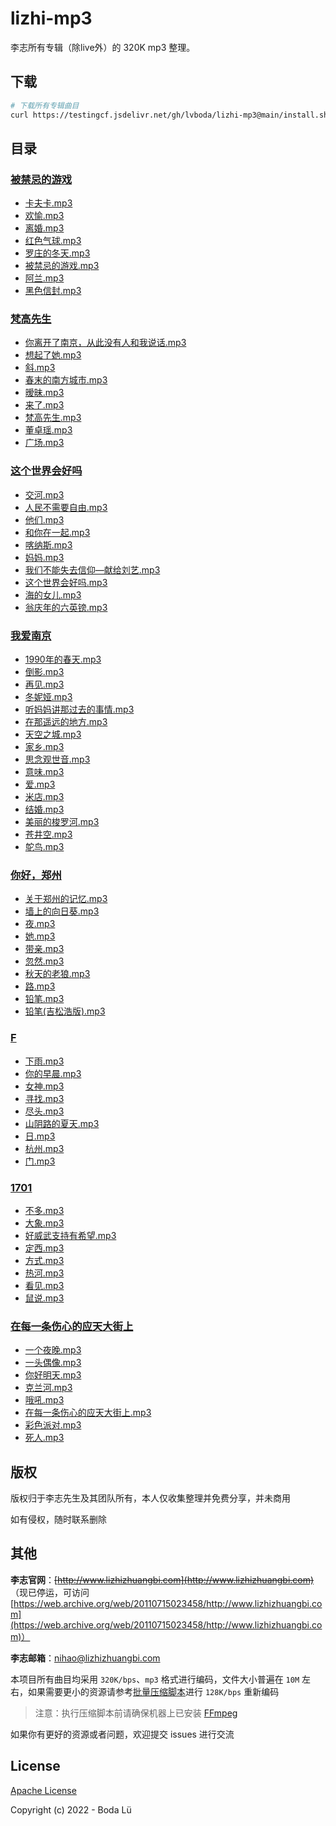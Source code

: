 # lizhi-mp3
李志所有专辑（除live外）的 320K mp3 整理。

## 下载
``` bash
# 下载所有专辑曲目
curl https://testingcf.jsdelivr.net/gh/lvboda/lizhi-mp3@main/install.sh | sh
```

## 目录
### [被禁忌的游戏](./publish/被禁忌的游戏)
- [卡夫卡.mp3](https://github.com/lvboda/lizhi-mp3/raw/main/publish/被禁忌的游戏/卡夫卡.mp3)
- [欢愉.mp3](https://github.com/lvboda/lizhi-mp3/raw/main/publish/被禁忌的游戏/欢愉.mp3)
- [离婚.mp3](https://github.com/lvboda/lizhi-mp3/raw/main/publish/被禁忌的游戏/离婚.mp3)
- [红色气球.mp3](https://github.com/lvboda/lizhi-mp3/raw/main/publish/被禁忌的游戏/红色气球.mp3)
- [罗庄的冬天.mp3](https://github.com/lvboda/lizhi-mp3/raw/main/publish/被禁忌的游戏/罗庄的冬天.mp3)
- [被禁忌的游戏.mp3](https://github.com/lvboda/lizhi-mp3/raw/main/publish/被禁忌的游戏/被禁忌的游戏.mp3)
- [阿兰.mp3](https://github.com/lvboda/lizhi-mp3/raw/main/publish/被禁忌的游戏/阿兰.mp3)
- [黑色信封.mp3](https://github.com/lvboda/lizhi-mp3/raw/main/publish/被禁忌的游戏/黑色信封.mp3)

### [梵高先生](./publish/梵高先生)
- [你离开了南京，从此没有人和我说话.mp3](https://github.com/lvboda/lizhi-mp3/raw/main/publish/梵高先生/你离开了南京，从此没有人和我说话.mp3)
- [想起了她.mp3](https://github.com/lvboda/lizhi-mp3/raw/main/publish/梵高先生/想起了她.mp3)
- [斜.mp3](https://github.com/lvboda/lizhi-mp3/raw/main/publish/梵高先生/斜.mp3)
- [春末的南方城市.mp3](https://github.com/lvboda/lizhi-mp3/raw/main/publish/梵高先生/春末的南方城市.mp3)
- [暧昧.mp3](https://github.com/lvboda/lizhi-mp3/raw/main/publish/梵高先生/暧昧.mp3)
- [来了.mp3](https://github.com/lvboda/lizhi-mp3/raw/main/publish/梵高先生/来了.mp3)
- [梵高先生.mp3](https://github.com/lvboda/lizhi-mp3/raw/main/publish/梵高先生/梵高先生.mp3)
- [董卓瑶.mp3](https://github.com/lvboda/lizhi-mp3/raw/main/publish/梵高先生/董卓瑶.mp3)
- [广场.mp3](https://github.com/lvboda/lizhi-mp3/raw/main/publish/梵高先生/广场.mp3)

### [这个世界会好吗](./publish/这个世界会好吗)
- [交河.mp3](https://github.com/lvboda/lizhi-mp3/raw/main/publish/这个世界会好吗/交河.mp3)
- [人民不需要自由.mp3](https://github.com/lvboda/lizhi-mp3/raw/main/publish/这个世界会好吗/人民不需要自由.mp3)
- [他们.mp3](https://github.com/lvboda/lizhi-mp3/raw/main/publish/这个世界会好吗/他们.mp3)
- [和你在一起.mp3](https://github.com/lvboda/lizhi-mp3/raw/main/publish/这个世界会好吗/和你在一起.mp3)
- [喀纳斯.mp3](https://github.com/lvboda/lizhi-mp3/raw/main/publish/这个世界会好吗/喀纳斯.mp3)
- [妈妈.mp3](https://github.com/lvboda/lizhi-mp3/raw/main/publish/这个世界会好吗/妈妈.mp3)
- [我们不能失去信仰—献给刘艺.mp3](https://github.com/lvboda/lizhi-mp3/raw/main/publish/这个世界会好吗/我们不能失去信仰—献给刘艺.mp3)
- [这个世界会好吗.mp3](https://github.com/lvboda/lizhi-mp3/raw/main/publish/这个世界会好吗/这个世界会好吗.mp3)
- [海的女儿.mp3](https://github.com/lvboda/lizhi-mp3/raw/main/publish/这个世界会好吗/海的女儿.mp3)
- [翁庆年的六英镑.mp3](https://github.com/lvboda/lizhi-mp3/raw/main/publish/这个世界会好吗/翁庆年的六英镑.mp3)

### [我爱南京](./publish/我爱南京)
- [1990年的春天.mp3](https://github.com/lvboda/lizhi-mp3/raw/main/publish/我爱南京/1990年的春天.mp3)
- [倒影.mp3](https://github.com/lvboda/lizhi-mp3/raw/main/publish/我爱南京/倒影.mp3)
- [再见.mp3](https://github.com/lvboda/lizhi-mp3/raw/main/publish/我爱南京/再见.mp3)
- [冬妮娅.mp3](https://github.com/lvboda/lizhi-mp3/raw/main/publish/我爱南京/冬妮娅.mp3)
- [听妈妈讲那过去的事情.mp3](https://github.com/lvboda/lizhi-mp3/raw/main/publish/我爱南京/听妈妈讲那过去的事情.mp3)
- [在那遥远的地方.mp3](https://github.com/lvboda/lizhi-mp3/raw/main/publish/我爱南京/在那遥远的地方.mp3)
- [天空之城.mp3](https://github.com/lvboda/lizhi-mp3/raw/main/publish/我爱南京/天空之城.mp3)
- [家乡.mp3](https://github.com/lvboda/lizhi-mp3/raw/main/publish/我爱南京/家乡.mp3)
- [思念观世音.mp3](https://github.com/lvboda/lizhi-mp3/raw/main/publish/我爱南京/思念观世音.mp3)
- [意味.mp3](https://github.com/lvboda/lizhi-mp3/raw/main/publish/我爱南京/意味.mp3)
- [爱.mp3](https://github.com/lvboda/lizhi-mp3/raw/main/publish/我爱南京/爱.mp3)
- [米店.mp3](https://github.com/lvboda/lizhi-mp3/raw/main/publish/我爱南京/米店.mp3)
- [结婚.mp3](https://github.com/lvboda/lizhi-mp3/raw/main/publish/我爱南京/结婚.mp3)
- [美丽的梭罗河.mp3](https://github.com/lvboda/lizhi-mp3/raw/main/publish/我爱南京/美丽的梭罗河.mp3)
- [苍井空.mp3](https://github.com/lvboda/lizhi-mp3/raw/main/publish/我爱南京/苍井空.mp3)
- [鸵鸟.mp3](https://github.com/lvboda/lizhi-mp3/raw/main/publish/我爱南京/鸵鸟.mp3)

### [你好，郑州](./publish/你好，郑州)
- [关于郑州的记忆.mp3](https://github.com/lvboda/lizhi-mp3/raw/main/publish/你好，郑州/关于郑州的记忆.mp3)
- [墙上的向日葵.mp3](https://github.com/lvboda/lizhi-mp3/raw/main/publish/你好，郑州/墙上的向日葵.mp3)
- [夜.mp3](https://github.com/lvboda/lizhi-mp3/raw/main/publish/你好，郑州/夜.mp3)
- [她.mp3](https://github.com/lvboda/lizhi-mp3/raw/main/publish/你好，郑州/她.mp3)
- [带亲.mp3](https://github.com/lvboda/lizhi-mp3/raw/main/publish/你好，郑州/带亲.mp3)
- [忽然.mp3](https://github.com/lvboda/lizhi-mp3/raw/main/publish/你好，郑州/忽然.mp3)
- [秋天的老狼.mp3](https://github.com/lvboda/lizhi-mp3/raw/main/publish/你好，郑州/秋天的老狼.mp3)
- [路.mp3](https://github.com/lvboda/lizhi-mp3/raw/main/publish/你好，郑州/路.mp3)
- [铅笔.mp3](https://github.com/lvboda/lizhi-mp3/raw/main/publish/你好，郑州/铅笔.mp3)
- [铅笔(吉松浩版).mp3](https://github.com/lvboda/lizhi-mp3/raw/main/publish/你好，郑州/铅笔(吉松浩版).mp3)

### [F](./publish/F)
- [下雨.mp3](https://github.com/lvboda/lizhi-mp3/raw/main/publish/F/下雨.mp3)
- [你的早晨.mp3](https://github.com/lvboda/lizhi-mp3/raw/main/publish/F/你的早晨.mp3)
- [女神.mp3](https://github.com/lvboda/lizhi-mp3/raw/main/publish/F/女神.mp3)
- [寻找.mp3](https://github.com/lvboda/lizhi-mp3/raw/main/publish/F/寻找.mp3)
- [尽头.mp3](https://github.com/lvboda/lizhi-mp3/raw/main/publish/F/尽头.mp3)
- [山阴路的夏天.mp3](https://github.com/lvboda/lizhi-mp3/raw/main/publish/F/山阴路的夏天.mp3)
- [日.mp3](https://github.com/lvboda/lizhi-mp3/raw/main/publish/F/日.mp3)
- [杭州.mp3](https://github.com/lvboda/lizhi-mp3/raw/main/publish/F/杭州.mp3)
- [门.mp3](https://github.com/lvboda/lizhi-mp3/raw/main/publish/F/门.mp3)

### [1701](./publish/1701)
- [不多.mp3](https://github.com/lvboda/lizhi-mp3/raw/main/publish/1701/不多.mp3)
- [大象.mp3](https://github.com/lvboda/lizhi-mp3/raw/main/publish/1701/大象.mp3)
- [好威武支持有希望.mp3](https://github.com/lvboda/lizhi-mp3/raw/main/publish/1701/好威武支持有希望.mp3)
- [定西.mp3](https://github.com/lvboda/lizhi-mp3/raw/main/publish/1701/定西.mp3)
- [方式.mp3](https://github.com/lvboda/lizhi-mp3/raw/main/publish/1701/方式.mp3)
- [热河.mp3](https://github.com/lvboda/lizhi-mp3/raw/main/publish/1701/热河.mp3)
- [看见.mp3](https://github.com/lvboda/lizhi-mp3/raw/main/publish/1701/看见.mp3)
- [鼠说.mp3](https://github.com/lvboda/lizhi-mp3/raw/main/publish/1701/鼠说.mp3)

### [在每一条伤心的应天大街上](./publish/在每一条伤心的应天大街上)
- [一个夜晚.mp3](https://github.com/lvboda/lizhi-mp3/raw/main/publish/在每一条伤心的应天大街上/一个夜晚.mp3)
- [一头偶像.mp3](https://github.com/lvboda/lizhi-mp3/raw/main/publish/在每一条伤心的应天大街上/一头偶像.mp3)
- [你好明天.mp3](https://github.com/lvboda/lizhi-mp3/raw/main/publish/在每一条伤心的应天大街上/你好明天.mp3)
- [克兰河.mp3](https://github.com/lvboda/lizhi-mp3/raw/main/publish/在每一条伤心的应天大街上/克兰河.mp3)
- [哦吼.mp3](https://github.com/lvboda/lizhi-mp3/raw/main/publish/在每一条伤心的应天大街上/哦吼.mp3)
- [在每一条伤心的应天大街上.mp3](https://github.com/lvboda/lizhi-mp3/raw/main/publish/在每一条伤心的应天大街上/在每一条伤心的应天大街上.mp3)
- [彩色派对.mp3](https://github.com/lvboda/lizhi-mp3/raw/main/publish/在每一条伤心的应天大街上/彩色派对.mp3)
- [死人.mp3](https://github.com/lvboda/lizhi-mp3/raw/main/publish/在每一条伤心的应天大街上/死人.mp3)

## 版权
版权归于李志先生及其团队所有，本人仅收集整理并免费分享，并未商用

如有侵权，随时联系删除

## 其他
**李志官网**：~~[http://www.lizhizhuangbi.com](http://www.lizhizhuangbi.com)~~ （现已停运，可访问[https://web.archive.org/web/20110715023458/http://www.lizhizhuangbi.com](https://web.archive.org/web/20110715023458/http://www.lizhizhuangbi.com)）

**李志邮箱**：[nihao@lizhizhuangbi.com](mailto:nihao@lizhizhuangbi.com)

本项目所有曲目均采用 `320K/bps`、`mp3` 格式进行编码，文件大小普遍在 `10M` 左右，如果需要更小的资源请参考[批量压缩脚本](./compress.sh)进行 `128K/bps` 重新编码

> 注意：执行压缩脚本前请确保机器上已安装 [FFmpeg](https://ffmpeg.org/download.html)

如果你有更好的资源或者问题，欢迎提交 issues 进行交流

## License

[Apache License](./LICENSE)

Copyright (c) 2022 - Boda Lü



